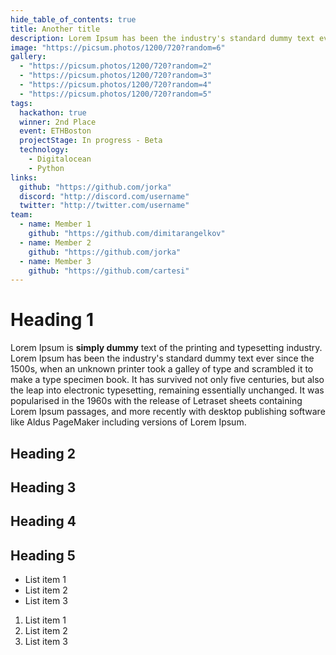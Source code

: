 ```yaml
---
hide_table_of_contents: true
title: Another title
description: Lorem Ipsum has been the industry's standard dummy text ever since the 1500s, when an unknown.
image: "https://picsum.photos/1200/720?random=6"
gallery:
  - "https://picsum.photos/1200/720?random=2"
  - "https://picsum.photos/1200/720?random=3"
  - "https://picsum.photos/1200/720?random=4"
  - "https://picsum.photos/1200/720?random=5"
tags:
  hackathon: true
  winner: 2nd Place
  event: ETHBoston
  projectStage: In progress - Beta
  technology:
    - Digitalocean
    - Python
links:
  github: "https://github.com/jorka"
  discord: "http://discord.com/username"
  twitter: "http://twitter.com/username"
team:
  - name: Member 1
    github: "https://github.com/dimitarangelkov"
  - name: Member 2
    github: "https://github.com/jorka"
  - name: Member 3
    github: "https://github.com/cartesi"
---
```


# Heading 1

Lorem Ipsum is **simply dummy** text of the printing and typesetting industry. Lorem Ipsum has been the industry's standard dummy text ever since the 1500s, when an unknown printer took a galley of type and scrambled it to make a type specimen book. It has survived not only five centuries, but also the leap into electronic typesetting, remaining essentially unchanged. It was popularised in the 1960s with the release of Letraset sheets containing Lorem Ipsum passages, and more recently with desktop publishing software like Aldus PageMaker including versions of Lorem Ipsum.

## Heading 2

## Heading 3

## Heading 4

## Heading 5

- List item 1
- List item 2
- List item 3

1. List item 1
2. List item 2
3. List item 3
